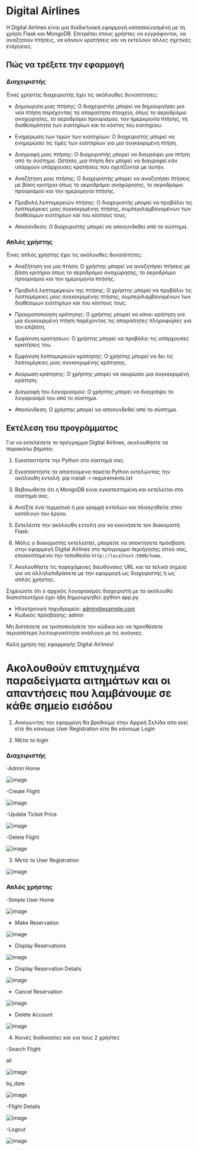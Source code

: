 # Digital Airlines

Η Digital Airlines είναι μια διαδικτυακή εφαρμογή κατασκευασμένη με τη χρήση Flask και MongoDB. Επιτρέπει στους χρήστες να εγγράφονται, να αναζητούν πτήσεις, να κάνουν κρατήσεις και να εκτελούν άλλες σχετικές ενέργειες.

## Πώς να τρέξετε την εφαρμογή 

### Διαχειριστής

Ένας χρήστης διαχειριστής έχει τις ακόλουθες δυνατότητες:

- Δημιουργία μιας πτήσης: Ο διαχειριστής μπορεί να δημιουργήσει μια νέα πτήση παρέχοντας τα απαραίτητα στοιχεία, όπως το αεροδρόμιο αναχώρησης, το αεροδρόμιο προορισμού, την ημερομηνία πτήσης, τη διαθεσιμότητα των εισιτηρίων και το κόστος του εισιτηρίου.

- Ενημέρωση των τιμών των εισιτηρίων: Ο διαχειριστής μπορεί να ενημερώσει τις τιμές των εισιτηρίων για μια συγκεκριμένη πτήση.

- Διαγραφή μιας πτήσης: Ο διαχειριστής μπορεί να διαγράψει μια πτήση από το σύστημα. Ωστόσο, μια πτήση δεν μπορεί να διαγραφεί εάν υπάρχουν υπάρχουσες κρατήσεις που σχετίζονται με αυτήν.

- Αναζήτηση μιας πτήσης: Ο διαχειριστής μπορεί να αναζητήσει πτήσεις με βάση κριτήρια όπως το αεροδρόμιο αναχώρησης, το αεροδρόμιο προορισμού και την ημερομηνία πτήσης.

- Προβολή λεπτομερειών πτήσης: Ο διαχειριστής μπορεί να προβάλει τις λεπτομέρειες μιας συγκεκριμένης πτήσης, συμπεριλαμβανομένων των διαθέσιμων εισιτηρίων και του κόστους τους.

- Αποσύνδεση: Ο διαχειριστής μπορεί να αποσυνδεθεί από το σύστημα.

### Απλός χρήστης

Ένας απλός χρήστης έχει τις ακόλουθες δυνατότητες:

- Αναζήτηση για μια πτήση: Ο χρήστης μπορεί να αναζητήσει πτήσεις με βάση κριτήρια όπως το αεροδρόμιο αναχώρησης, το αεροδρόμιο προορισμού και την ημερομηνία πτήσης.

- Προβολή λεπτομερειών της πτήσης: Ο χρήστης μπορεί να προβάλει τις λεπτομέρειες μιας συγκεκριμένης πτήσης, συμπεριλαμβανομένων των διαθέσιμων εισιτηρίων και του κόστους τους.

- Πραγματοποίηση κράτησης: Ο χρήστης μπορεί να κάνει κράτηση για μια συγκεκριμένη πτήση παρέχοντας τις απαραίτητες πληροφορίες για τον επιβάτη.

- Εμφάνιση κρατήσεων: Ο χρήστης μπορεί να προβάλει τις υπάρχουσες κρατήσεις του.

- Εμφάνιση λεπτομερειών κράτησης: Ο χρήστης μπορεί να δει τις λεπτομέρειες μιας συγκεκριμένης κράτησης.

- Ακύρωση κράτησης: Ο χρήστης μπορεί να ακυρώσει μια συγκεκριμένη κράτηση.

- Διαγραφή του λογαριασμού: Ο χρήστης μπορεί να διαγράψει το λογαριασμό του από το σύστημα.

- Αποσύνδεση: Ο χρήστης μπορεί να αποσυνδεθεί από το σύστημα.

## Εκτέλεση του προγράμματος

Για να εκτελέσετε το πρόγραμμα Digital Airlines, ακολουθήστε τα παρακάτω βήματα:

1. Εγκαταστήστε την Python στο σύστημά σας.

2. Εγκαταστήστε τα απαιτούμενα πακέτα Python εκτελώντας την ακόλουθη εντολή: pip install -r requirements.txt

3. Βεβαιωθείτε ότι η MongoDB είναι εγκατεστημένη και εκτελείται στο σύστημά σας.

4. Ανοίξτε ένα τερματικό ή μια γραμμή εντολών και πλοηγηθείτε στον κατάλογο του έργου.

5. Εκτελέστε την ακόλουθη εντολή για να εκκινήσετε τον διακομιστή Flask:

6. Μόλις ο διακομιστής εκτελεστεί, μπορείτε να αποκτήσετε πρόσβαση στην εφαρμογή Digital Airlines στο πρόγραμμα περιήγησης ιστού σας, επισκεπτόμενοι την τοποθεσία `http://localhost:5000/home`.

7. Ακολουθήστε τις παρεχόμενες διευθύνσεις URL και τα τελικά σημεία για να αλληλεπιδράσετε με την εφαρμογή ως διαχειριστής ή ως απλός χρήστης.

Σημειώστε ότι ο αρχικός λογαριασμός διαχειριστή με τα ακόλουθα διαπιστευτήρια έχει ήδη δημιουργηθεί: python app.py

- Ηλεκτρονικό ταχυδρομείο: admin@example.com
- Κωδικός πρόσβασης: admin

Μη διστάσετε να τροποποιήσετε τον κώδικα και να προσθέσετε περισσότερη λειτουργικότητα ανάλογα με τις ανάγκες.

Καλή χρήση της εφαρμογής Digital Airlines!

# Ακολουθούν επιτυχημένα παραδείγματα αιτημάτων και οι απαντήσεις που λαμβάνουμε σε κάθε σημείο εισόδου

1. Ανοίγωντας την εφαρμογη θα βρεθούμε στην Αρχική Σελίδα απο εκεί είτε θα κάνουμε User Registration είτε θα κάνουμε Login





2. Μέτα το login
   
### Διαχειριστής

-Admin Home

![image](https://github.com/nenikolaidis/YpoxreotikiErgasia23_e20113_Nikolaidis_Nearchos/assets/129533209/e44231c1-d47b-410e-a7d8-f6a076794fe0)

-Create Flight

![image](https://github.com/nenikolaidis/YpoxreotikiErgasia23_e20113_Nikolaidis_Nearchos/assets/129533209/fd1bb2f2-5580-412e-ae73-450eba72da9f)

-Update Ticket Price

![image](https://github.com/nenikolaidis/YpoxreotikiErgasia23_e20113_Nikolaidis_Nearchos/assets/129533209/dc021bcd-c7d8-452a-ac5b-d4b235f28963)

-Delete Flight

![image](https://github.com/nenikolaidis/YpoxreotikiErgasia23_e20113_Nikolaidis_Nearchos/assets/129533209/1f4ec61a-2c3e-4fcc-99dd-03405c830eb5)

3. Μετά το User Registration

![image](https://github.com/nenikolaidis/YpoxreotikiErgasia23_e20113_Nikolaidis_Nearchos/assets/129533209/cc9de386-c76f-45be-a3c8-7093733bd68c)


### Απλός χρήστης

-Simple User Home

![image](https://github.com/nenikolaidis/YpoxreotikiErgasia23_e20113_Nikolaidis_Nearchos/assets/129533209/51650538-9902-4f79-8cec-0c58055759c0)

- Make Reservation

![image](https://github.com/nenikolaidis/YpoxreotikiErgasia23_e20113_Nikolaidis_Nearchos/assets/129533209/db6ca3e8-1365-4744-9ce3-24a41b800830)

- Display Reservations

![image](https://github.com/nenikolaidis/YpoxreotikiErgasia23_e20113_Nikolaidis_Nearchos/assets/129533209/9a2b5bb1-893c-43fe-a37f-cbd3781cfb60)

-  Display Reservation Details
  
![image](https://github.com/nenikolaidis/YpoxreotikiErgasia23_e20113_Nikolaidis_Nearchos/assets/129533209/b6bceb3a-eafe-488a-abd4-d93e004ab7f1)

-  Cancel Reservation

![image](https://github.com/nenikolaidis/YpoxreotikiErgasia23_e20113_Nikolaidis_Nearchos/assets/129533209/5daab495-02a1-429f-b234-8aa6ce27aefb)

-  Delete Account

![image](https://github.com/nenikolaidis/YpoxreotikiErgasia23_e20113_Nikolaidis_Nearchos/assets/129533209/6d1ba60a-c860-4567-a909-4b80debbc300)


4. Κοινές διαδικασίες και για τους 2 χρήστες

-Search Flight

all

![image](https://github.com/nenikolaidis/YpoxreotikiErgasia23_e20113_Nikolaidis_Nearchos/assets/129533209/389b50ab-5455-4d50-99e4-0c9ed0659165)

by_date

![image](https://github.com/nenikolaidis/YpoxreotikiErgasia23_e20113_Nikolaidis_Nearchos/assets/129533209/8c144151-99d8-456f-bc5e-cee5199cd5c2)

-Flight Details

![image](https://github.com/nenikolaidis/YpoxreotikiErgasia23_e20113_Nikolaidis_Nearchos/assets/129533209/753c5dd4-3024-40ef-ab46-bafc6d6be7e6)

-Logout

![image](https://github.com/nenikolaidis/YpoxreotikiErgasia23_e20113_Nikolaidis_Nearchos/assets/129533209/b09e41b0-8fb0-4728-9e8d-43df57fa9dd8)


  
